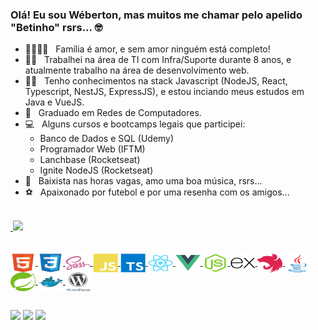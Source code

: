 ### Olá! Eu sou Wéberton, mas muitos me chamar pelo apelido "Betinho" rsrs... 🤓

- 👨‍👩‍👧‍👦 &nbsp; Família é amor, e sem amor ninguém está completo!
- 🧑‍💻 &nbsp; Trabalhei na área de TI com Infra/Suporte durante 8 anos, e atualmente trabalho na área de desenvolvimento web.
- 🧑‍🏫 &nbsp; Tenho conhecimentos na stack Javascript (NodeJS, React, Typescript, NestJS, ExpressJS), e estou inciando meus estudos em Java e VueJS.
- 🏅 &nbsp; Graduado em Redes de Computadores.
- 💻 &nbsp; Alguns cursos e bootcamps legais que participei:
  - Banco de Dados e SQL (Udemy)
  - Programador Web (IFTM)
  - Lanchbase (Rocketseat)
  - Ignite NodeJS (Rocketseat)
- 🎸 &nbsp; Baixista nas horas vagas, amo uma boa música, rsrs...
- ⚽️ &nbsp; Apaixonado por futebol e por uma resenha com os amigos...
<br>
<div>
  <a href="https://github.com/webertonMendes">
  <img height="180em" src=""/>
  <img height="180em" src="https://github-readme-stats.vercel.app/api/top-langs/?username=webertonMendes&layout=compact&langs_count=7&theme=slateorange"/>
</div>
<br>
<div style="display: inline_block"><br>
  <img align="center" alt="Weberton-HTML" height="30" width="40" src="https://raw.githubusercontent.com/devicons/devicon/master/icons/html5/html5-original.svg">
  <img align="center" alt="Weberton-CSS" height="30" width="40" src="https://raw.githubusercontent.com/devicons/devicon/master/icons/css3/css3-original.svg">
  <img align="center" alt="Weberton-Sass" height="30" width="40" src="https://raw.githubusercontent.com/devicons/devicon/master/icons/sass/sass-original.svg">
  <img align="center" alt="Weberton-Js" height="30" width="40" src="https://raw.githubusercontent.com/devicons/devicon/master/icons/javascript/javascript-plain.svg">
  <img align="center" alt="Weberton-Ts" height="30" width="40" src="https://raw.githubusercontent.com/devicons/devicon/master/icons/typescript/typescript-plain.svg">
  <img align="center" alt="Weberton-React" height="30" width="40" src="https://raw.githubusercontent.com/devicons/devicon/master/icons/react/react-original.svg">
  <img align="center" alt="Weberton-Vue" height="30" width="40" src="https://raw.githubusercontent.com/devicons/devicon/master/icons/vuejs/vuejs-original.svg">
  <img align="center" alt="Weberton-Node" height="30" width="40" src="https://raw.githubusercontent.com/devicons/devicon/master/icons/nodejs/nodejs-original.svg">
  <img align="center" alt="Weberton-Express" height="30" width="40" src="https://raw.githubusercontent.com/devicons/devicon/master/icons/express/express-original.svg">
  <img align="center" alt="Weberton-NestJS" height="30" width="40" src="https://raw.githubusercontent.com/devicons/devicon/master/icons/nestjs/nestjs-plain.svg">
  <img align="center" alt="Weberton-Java" height="30" width="40" src="https://raw.githubusercontent.com/devicons/devicon/master/icons/java/java-original.svg">
  <img align="center" alt="Weberton-Spring" height="30" width="40" src="https://raw.githubusercontent.com/devicons/devicon/master/icons/spring/spring-original.svg">  
  <img align="center" alt="Weberton-Docker" height="30" width="40" src="https://raw.githubusercontent.com/devicons/devicon/master/icons/docker/docker-original.svg">
  <img align="center" alt="Weberton-Wordpress" height="30" width="40" src="https://raw.githubusercontent.com/devicons/devicon/master/icons/wordpress/wordpress-original.svg">
</div> 
  
  ##
  
<div>
  <a href="https://www.linkedin.com/in/weberton-mendes/" target="_blank"><img src="https://img.shields.io/badge/-LinkedIn-%230077B5?style=for-the-badge&logo=linkedin&logoColor=white" target="_blank"></a>
  <a href="https://www.instagram.com/weberton.mi" target="_blank"><img src="https://img.shields.io/badge/-Instagram-%23E4405F?style=for-the-badge&logo=instagram&logoColor=white" target="_blank"></a>
  <a href = "mailto:weberton.mendes@hotmail.com"><img src="https://img.shields.io/badge/Microsoft_Outlook-0078D4?style=for-the-badge&logo=microsoft-outlook&logoColor=white" target="_blank"></a>
</div>
